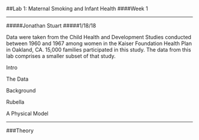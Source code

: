 ##Lab 1: Maternal Smoking and Infant Health
####Week 1
****
#####Jonathan Stuart
#####1/18/18

Data were taken from the Child Health and Development Studies conducted between 1960 and 1967 among women in the 
Kaiser Foundation Health Plan in Oakland, CA. 15,000 families participated in this study. The data from this lab
comprises a smaller subset of that study. 

Intro

The Data

Background

Rubella

A Physical Model

***
###Theory


